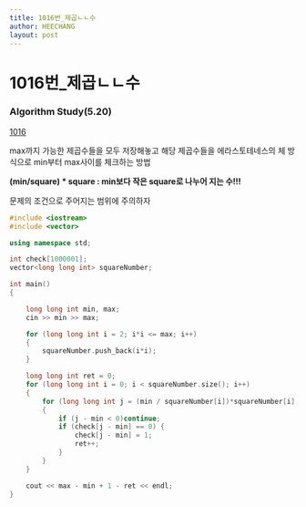```yaml
---
title: 1016번_제곱ㄴㄴ수
author: HEECHANG
layout: post
---
```


# 1016번_제곱ㄴㄴ수
### Algorithm Study(5.20)

[1016](https://www.acmicpc.net/problem/1016)

max까지 가능한 제곱수들을 모두 저장해놓고
해당 제곱수들을 에라스토테네스의 체 방식으로
min부터 max사이를 체크하는 방법

**(min/square) * square
 : min보다 작은 square로 나누어 지는 수!!!**

문제의 조건으로 주어지는 범위에 주의하자

```c++
#include <iostream>
#include <vector>

using namespace std;

int check[1000001];
vector<long long int> squareNumber;

int main()
{

	long long int min, max;
	cin >> min >> max;

	for (long long int i = 2; i*i <= max; i++)
	{
		squareNumber.push_back(i*i);
	}

	long long int ret = 0;
	for (long long int i = 0; i < squareNumber.size(); i++)
	{
		for (long long int j = (min / squareNumber[i])*squareNumber[i]; j <= max; j += squareNumber[i])
		{
			if (j - min < 0)continue;
			if (check[j - min] == 0) {
				check[j - min] = 1;
				ret++;
			}
		}
	}

	cout << max - min + 1 - ret << endl;
}
```
